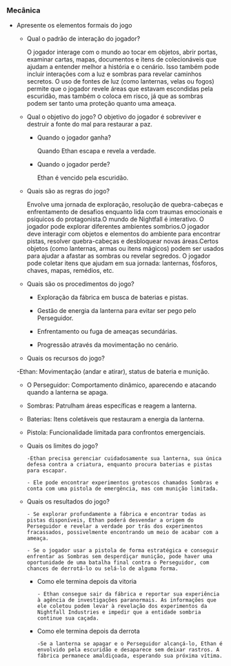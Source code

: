 ### Mecânica

- Apresente os elementos formais do jogo
  
    - Qual o padrão de interação do jogador?
      
      O jogador interage com o mundo ao tocar em objetos, abrir portas, examinar cartas, mapas, documentos e itens de colecionáveis que ajudam a entender melhor a história e o cenário. Isso também pode incluir interações com a luz e sombras para revelar caminhos secretos. O uso de fontes de luz (como lanternas, velas ou fogos) permite que o jogador revele áreas que estavam escondidas pela escuridão, mas também o coloca em risco, já que as sombras podem ser tanto uma proteção quanto uma ameaça.
      
    - Qual o objetivo do jogo?
      O objetivo do jogador é sobreviver e destruir a fonte do mal para restaurar a paz.
 
      
        - Quando o jogador ganha?
          
          Quando Ethan escapa e revela a verdade.
          
        - Quando o jogador perde?
          
          Ethan é vencido pela escuridão.
          
    - Quais são as regras do jogo?
      
       Envolve uma jornada de exploração, resolução de quebra-cabeças e enfrentamento de desafios enquanto lida com traumas emocionais e psíquicos do protagonista.O mundo de Nightfall é interativo. O jogador pode explorar diferentes ambientes sombrios.O jogador deve interagir com objetos e elementos do ambiente para encontrar pistas, resolver quebra-cabeças e desbloquear novas áreas.Certos objetos (como lanternas, armas ou itens mágicos) podem ser usados para ajudar a afastar as sombras ou revelar segredos. O jogador pode coletar itens que ajudam em sua jornada: lanternas, fósforos, chaves, mapas, remédios, etc.
  
    - Quais são os procedimentos do jogo?
      
      - Exploração da fábrica em busca de baterias e pistas.
        
      - Gestão de energia da lanterna para evitar ser pego pelo Perseguidor.
        
      - Enfrentamento ou fuga de ameaças secundárias.
        
      - Progressão através da movimentação no cenário.


    - Quais os recursos do jogo?

    -Ethan: Movimentação (andar e atirar), status de bateria e munição.
  
    - O Perseguidor: Comportamento dinâmico, aparecendo e atacando quando a lanterna se apaga.
      
    - Sombras: Patrulham áreas específicas e reagem a lanterna.
      
    - Baterias: Itens coletáveis que restauram a energia da lanterna.
      
    - Pistola: Funcionalidade limitada para confrontos emergenciais.
      
    - Quais os limites do jogo?
      
          -Ethan precisa gerenciar cuidadosamente sua lanterna, sua única defesa contra a criatura, enquanto procura baterias e pistas para escapar.
      
          - Ele pode encontrar experimentos grotescos chamados Sombras e conta com uma pistola de emergência, mas com munição limitada.

    - Quais os resultados do jogo?
      
          - Se explorar profundamente a fábrica e encontrar todas as pistas disponíveis, Ethan poderá desvendar a origem do Perseguidor e revelar a verdade por trás dos experimentos fracassados, possivelmente encontrando um meio de acabar com a ameaça.
      
          - Se o jogador usar a pistola de forma estratégica e conseguir enfrentar as Sombras sem desperdiçar munição, pode haver uma oportunidade de uma batalha final contra o Perseguidor, com chances de derrotá-lo ou selá-lo de alguma forma.
      
        - Como ele termina depois da vitoria
          
              - Ethan consegue sair da fábrica e reportar sua experiência à agência de investigações paranormais. As informações que ele coletou podem levar à revelação dos experimentos da Nightfall Industries e impedir que a entidade sombria continue sua caçada.
          
        - Como ele termina depois da derrota

              -Se a lanterna se apagar e o Perseguidor alcançá-lo, Ethan é envolvido pela escuridão e desaparece sem deixar rastros. A fábrica permanece amaldiçoada, esperando sua próxima vítima.

